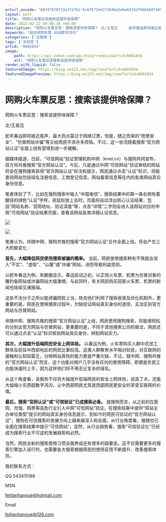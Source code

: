 ```yaml
---
arturl_encode: "68747470733a2f2f62:6c6f672e6373646e2e6e65742f6665697469616e68616e7875:652f61727469636c652f64657461696c732f38363031303334"
layout: post
title: "网购火车票反思搜索该提供啥保障"
date: 2013-02-22 09:00:34 +08:00
description: "网购火车票反思：搜索该提供啥保障？ 文/王易见     蛇年春运即将接近尾声，最大亮点莫过于网络订票"
keywords: "结合网购车票 谈谈数字鸿沟"
categories: ['互联网']
tags: ['无标签']
artid: "8601034"
image:
    path: https://api.vvhan.com/api/bing?rand=sj&artid=8601034
    alt: "网购火车票反思搜索该提供啥保障"
render_with_liquid: false
featuredImage: https://bing.ee123.net/img/rand?artid=8601034
featuredImagePreview: https://bing.ee123.net/img/rand?artid=8601034
---
```


# 网购火车票反思：搜索该提供啥保障？

网购火车票反思：搜索该提供啥保障？
  
文/王易见

蛇年春运即将接近尾声，最大亮点莫过于网络订票，但是，随之而来的“抢票安全”、“仿冒网站诈骗”等又给网民平添许多烦恼。不过，这一状况随着搜索“官方网站认证”全面上线有望得到进一步缓解。

据媒体报道，日前，“可信网站”验证管理机构中网（knet.cn）与搜狗共同宣布，双方将共推搜索“官方网站认证”。今后，凡是通过中网“可信网站”验证审核的网站将会在搜狗搜索获得“官方网站认证”标注和提示，网民通过点击“认证”标识，将能查验网站包括域名注册信息、工商登记信息、网站备案信息等在内的各类网站真实身份信息。

笔者体验了下，比如在搜狗搜索中输入“中国电信”，搜索结果中的第一条右侧有着醒目的绿色“认证”字样，把鼠标放上去时，页面将自动浮出核心认证结果，包括“网站名称、官网地址、验证深度”等，点击“详情”二字则会进入该网站对应的中网“可信网站”验证结果页面，查看该网站各类详细认证信息。

[![](http://blog.cctime.com/attachments/2013/02/73632_201302220828401buk8.jpg)](http://blog.cctime.com/batch.download.php?aid=6541)

[![](http://blog.cctime.com/attachments/2013/02/73632_201302220828461UhOT.jpg)](http://blog.cctime.com/batch.download.php?aid=6542)

笔者认为，伴随中网、搜狗共推的搜索“官方网站认证”合作全面上线，将会产生三大积极变化：

**首先，大幅降低网民使用搜索被骗的概率。**
当前，网民使用搜索稍有不慎就会误入“不实”、“虚假”、“山寨”或“诈骗”网站，进而导致利益受损。

以蛇年春运为例，有数据显示，春运启动之初，以正规火车票、机票为仿冒对象的雕钓鱼网站或诈骗网站大幅激增。与此同时，有关网民购买回家火车票、机票的新闻也陆续见诸报端。

这些不法分子之所以能诱骗网民上当，除去他们利用了搜索收录及优化机制外，更重要的是，网民在使用搜索过程中，欠缺验证网站真实身份的途径，无法区别官方网站与仿冒网站。

伴随中网、搜狗共推的搜索“官方网站认证”上线，网民使用搜狗搜索，将能很轻松的分别出官方网站与仿冒网站，更重要的是，不同于其他搜索公司的做法，网民还可以通过点击“认证”标识核验网站真实身份，辨别网站实力。

**其次，大幅提升低端网民安全上网体验。**
以春运为例，火车票购买人群中农民工群体及前往中西部地区的网民比重较高。这类人群教育水平相对较低，对互联网的接触和认知较匮乏，分辨网站真伪的能力更是严重欠缺，不过，就中网、搜狗共推的“官方网站认证”而言，这个功能对用户几乎没有任何的使用障碍，即便是农民工也能快速的上手，因为这样他们将不用去记复杂的域名。

从这个角度看，该服务不仅将大幅提升低端网民的安全上网体验，说高了点，还能大幅缩小东西部数字鸿沟，让中西部网民尤其是西部网民更安全的享受互联网的价值。

**最后，搜索“官网认证”或“可信验证”已成搜索必备。**
就搜狗而言，从之前的在医院、充值、购票等高危行业引入中网“可信网站”验证，在搜索结果中提供“网站主办单位类型”提示的网站真实身份信息提示，到如今的网民可验证的“官方网站认证”，搜狗在可信搜索的发展方向上越来越深入和全面。从行业角度看，搜搜也已全面在搜索结果中提示“可信网站”，显然，从行业趋势看，搜索“可信验证化”已经成为搜索行业不可逆的发展趋势和必然。

当然，网民全新的搜索使用习惯全面养成还有很多的路要走。这不仅需要更多的搜索引擎加入该行列，也需要各大搜索根据网民的使用反馈不断提升、改善搜索体验。

我的联系方式：
  

QQ 543415188
  

MSN

[feitianhanxue@hotmail.com](mailto:feitianhanxue@hotmail.com)
  

Email

[feitianhanxue@126.com](mailto:feitianhanxue@126.com)